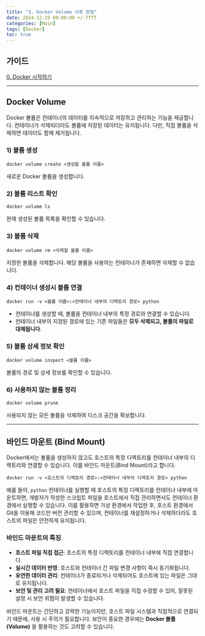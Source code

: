 ```yaml
---
title: "3. Docker Volume 사용 방법"
date: 2024-12-25 00:00:00 +/-TTTT
categories: [Main]
tags: [Docker]
toc: true
---
```


## 가이드

[0. Docker 시작하기](../docker-00)

---

## Docker Volume

Docker 볼륨은 컨테이너의 데이터를 지속적으로 저장하고 관리하는 기능을 제공합니다. 컨테이너가 삭제되더라도 볼륨에 저장된 데이터는 유지됩니다. 다만, 직접 볼륨을 삭제하면 데이터도 함께 제거됩니다.

### 1) 볼륨 생성

```shell
docker volume create <생성할 볼륨 이름>
```

새로운 Docker 볼륨을 생성합니다.

### 2) 볼륨 리스트 확인

```shell
docker volume ls
```

현재 생성된 볼륨 목록을 확인할 수 있습니다.

### 3) 볼륨 삭제

```shell
docker volume rm <삭제할 볼륨 이름>
```

지정한 볼륨을 삭제합니다. 해당 볼륨을 사용하는 컨테이너가 존재하면 삭제할 수 없습니다.

### 4) 컨테이너 생성시 볼륨 연결

```shell
docker run -v <볼륨 이름>:<컨테이너 내부의 디렉토리 경로> python
```

- 컨테이너를 생성할 때, 볼륨을 컨테이너 내부의 특정 경로와 연결할 수 있습니다.
- 컨테이너 내부의 지정된 경로에 있는 기존 파일들은 **모두 삭제되고, 볼륨의 파일로 대체됩니다**.

### 5) 볼륨 상세 정보 확인

```shell
docker volume inspect <볼륨 이름>
```

볼륨의 경로 및 상세 정보를 확인할 수 있습니다.

### 6) 사용하지 않는 볼륨 정리

```shell
docker volume prune
```

사용되지 않는 모든 볼륨을 삭제하여 디스크 공간을 확보합니다.

---

## 바인드 마운트 (Bind Mount)

Docker에서는 볼륨을 생성하지 않고도 호스트의 특정 디렉토리를 컨테이너 내부의 디렉토리와 연결할 수 있습니다. 이를 바인드 마운트(Bind Mount)라고 합니다.

```shell
docker run -v <호스트의 디렉토리 경로>:<컨테이너 내부의 디렉토리 경로> python
```

예를 들어, `python` 컨테이너를 실행할 때 호스트의 특정 디렉토리를 컨테이너 내부에 마운트하면, 개발자가 작성한 스크립트 파일을 호스트에서 직접 관리하면서도 컨테이너 환경에서 실행할 수 있습니다. 이를 활용하면 가상 환경에서 작업한 후, 호스트 환경에서 Git을 이용해 코드만 버전 관리할 수 있으며, 컨테이너를 재설정하거나 삭제하더라도 호스트의 파일은 안전하게 유지됩니다.

### 바인드 마운트의 특징

- **호스트 파일 직접 접근**: 호스트의 특정 디렉토리를 컨테이너 내부에 직접 연결합니다.
- **실시간 데이터 반영**: 호스트와 컨테이너 간 파일 변경 사항이 즉시 동기화됩니다.
- **유연한 데이터 관리**: 컨테이너가 종료되거나 삭제되어도 호스트에 있는 파일은 그대로 유지됩니다.
- **보안 및 관리 고려 필요**: 컨테이너에서 호스트 파일을 직접 수정할 수 있어, 잘못된 설정 시 보안 위험이 발생할 수 있습니다.

바인드 마운트는 간단하고 강력한 기능이지만, 호스트 파일 시스템과 직접적으로 연결되기 때문에, 사용 시 주의가 필요합니다. 보안이 중요한 경우에는 **Docker 볼륨(Volume)** 을 활용하는 것도 고려할 수 있습니다.

